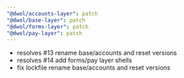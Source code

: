 ```yaml
---
"@dwol/accounts-layer": patch
"@dwol/base-layer": patch
"@dwol/forms-layer": patch
"@dwol/pay-layer": patch
---
```


- resolves #13 rename base/accounts and reset versions
- resolves #14 add forms/pay layer shells
- fix lockfile rename base/accounts and reset versions
